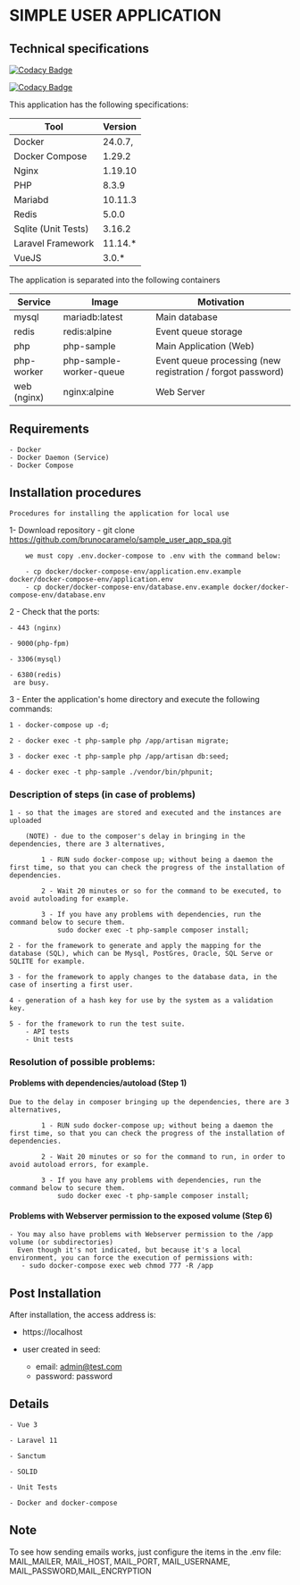 # SIMPLE USER APPLICATION


## Technical specifications

[![Codacy Badge](https://app.codacy.com/project/badge/Grade/4e0ecb8eadad4d5e96d6da43d8a97342)](https://app.codacy.com/gh/brunocaramelo/sample_user_app_spa/dashboard?utm_source=gh&utm_medium=referral&utm_content=&utm_campaign=Badge_grade)

[![Codacy Badge](https://app.codacy.com/project/badge/Coverage/4e0ecb8eadad4d5e96d6da43d8a97342)](https://app.codacy.com/gh/brunocaramelo/sample_user_app_spa/dashboard?utm_source=gh&utm_medium=referral&utm_content=&utm_campaign=Badge_coverage)

This application has the following specifications: 

| Tool | Version |
| --- | --- |
| Docker | 24.0.7, |
| Docker Compose | 1.29.2 |
| Nginx | 1.19.10 |
| PHP | 8.3.9 |
| Mariabd | 10.11.3 |
| Redis | 5.0.0 |
| Sqlite (Unit Tests) | 3.16.2 |
| Laravel Framework | 11.14.* |
| VueJS | 3.0.* |

The application is separated into the following containers

| Service | Image | Motivation
| --- | --- | --- |
| mysql | mariadb:latest | Main database |
| redis | redis:alpine | Event queue storage |
| php | php-sample | Main Application (Web) |
| php-worker | php-sample-worker-queue | Event queue processing (new registration / forgot password) |
| web (nginx) | nginx:alpine | Web Server |

## Requirements
    - Docker
    - Docker Daemon (Service)
    - Docker Compose

## Installation procedures
    Procedures for installing the application for local use

1- Download repository 
    - git clone https://github.com/brunocaramelo/sample_user_app_spa.git
       
        we must copy .env.docker-compose to .env with the command below:

        - cp docker/docker-compose-env/application.env.example docker/docker-compose-env/application.env
        - cp docker/docker-compose-env/database.env.example docker/docker-compose-env/database.env

2 - Check that the ports:

    - 443 (nginx) 
    
    - 9000(php-fpm)

    - 3306(mysql) 

    - 6380(redis) 
     are busy.


3 - Enter the application's home directory and execute the following commands:
    
    1 - docker-compose up -d;

    2 - docker exec -t php-sample php /app/artisan migrate;

    3 - docker exec -t php-sample php /app/artisan db:seed;

    4 - docker exec -t php-sample ./vendor/bin/phpunit;

    
### Description of steps (in case of problems)

    1 - so that the images are stored and executed and the instances are uploaded
        
        (NOTE) - due to the composer's delay in bringing in the dependencies, there are 3 alternatives,
        
            1 - RUN sudo docker-compose up; without being a daemon the first time, so that you can check the progress of the installation of dependencies.
            
            2 - Wait 20 minutes or so for the command to be executed, to avoid autoloading for example.
            
            3 - If you have any problems with dependencies, run the command below to secure them.
                sudo docker exec -t php-sample composer install;
    
    2 - for the framework to generate and apply the mapping for the database (SQL), which can be Mysql, PostGres, Oracle, SQL Serve or SQLITE for example.
    
    3 - for the framework to apply changes to the database data, in the case of inserting a first user.
    
    4 - generation of a hash key for use by the system as a validation key.
    
    5 - for the framework to run the test suite.
        - API tests  
        - Unit tests
     
### Resolution of possible problems:

#### Problems with dependencies/autoload (Step 1)
    Due to the delay in composer bringing up the dependencies, there are 3 alternatives,
        
            1 - RUN sudo docker-compose up; without being a daemon the first time, so that you can check the progress of the installation of dependencies.
            
            2 - Wait 20 minutes or so for the command to run, in order to avoid autoload errors, for example.
            
            3 - If you have any problems with dependencies, run the command below to secure them.
                sudo docker exec -t php-sample composer install;

#### Problems with Webserver permission to the exposed volume (Step 6)
    - You may also have problems with Webserver permission to the /app volume (or subdirectories)
      Even though it's not indicated, but because it's a local environment, you can force the execution of permissions with:
       - sudo docker-compose exec web chmod 777 -R /app    

## Post Installation

After installation, the access address is:

- https://localhost

- user created in seed:
    - email: admin@test.com
    - password: password


## Details

    - Vue 3

    - Laravel 11

    - Sanctum

    - SOLID

    - Unit Tests

    - Docker and docker-compose

## Note

   To see how sending emails works, just configure the items in the .env file: MAIL_MAILER,
            MAIL_HOST, MAIL_PORT, MAIL_USERNAME, MAIL_PASSWORD,MAIL_ENCRYPTION
